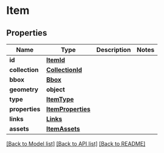 # Item

## Properties
Name | Type | Description | Notes
------------ | ------------- | ------------- | -------------
**id** | [**ItemId**](ItemId.md) |  | 
**collection** | [**CollectionId**](CollectionId.md) |  | 
**bbox** | [**Bbox**](Bbox.md) |  | 
**geometry** | **object** |  | 
**type** | [**ItemType**](ItemType.md) |  | 
**properties** | [**ItemProperties**](ItemProperties.md) |  | 
**links** | [**Links**](Links.md) |  | 
**assets** | [**ItemAssets**](ItemAssets.md) |  | 

[[Back to Model list]](../README.md#documentation-for-models) [[Back to API list]](../README.md#documentation-for-api-endpoints) [[Back to README]](../README.md)

